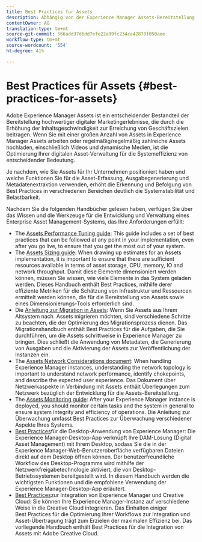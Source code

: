 ```yaml
---
title: Best Practices für Assets
description: Abhängig von der Experience Manager Assets-Bereitstellung und den Funktionen, die Sie für die Asset-Erfassung, die Generierung von Darstellungen und die Metadaten-Extraktion verwenden, verbessert die Identifizierung und Einhaltung der Best Practices in den verschiedenen Bereichen die Systemstabilität und Leistung bei Belastung erheblich.
contentOwner: AG
translation-type: tm+mt
source-git-commit: 566add37d6dd7efe22a99fc234ca42878f050aee
workflow-type: tm+mt
source-wordcount: '554'
ht-degree: 41%

---
```



# Best Practices für Assets {#best-practices-for-assets}

Adobe Experience Manager Assets ist ein entscheidender Bestandteil der Bereitstellung hochwertiger digitaler Marketingerlebnisse, die durch die Erhöhung der Inhaltsgeschwindigkeit zur Erreichung von Geschäftszielen beitragen. Wenn Sie mit einer großen Anzahl von Assets in Experience Manager Assets arbeiten oder regelmäßig/regelmäßig zahlreiche Assets hochladen, einschließlich Videos und dynamische Medien, ist die Optimierung Ihrer digitalen Asset-Verwaltung für die Systemeffizienz von entscheidender Bedeutung.

Je nachdem, wie Sie Assets für Ihr Unternehmen positioniert haben und welche Funktionen Sie für die Asset-Erfassung, Ausgabegenerierung und Metadatenextraktion verwenden, erhöht die Erkennung und Befolgung von Best Practices in verschiedenen Bereichen deutlich die Systemstabilität und Belastbarkeit.

Nachdem Sie die folgenden Handbücher gelesen haben, verfügen Sie über das Wissen und die Werkzeuge für die Entwicklung und Verwaltung eines Enterprise Asset Management-Systems, das Ihre Anforderungen erfüllt:

* The [Assets Performance Tuning guide](/help/assets/performance-tuning-guidelines.md): This guide includes a set of best practices that can be followed at any point in your implementation, even after you go live, to ensure that you get the most out of your system.
* The [Assets Sizing guide](/help/assets/assets-sizing-guide.md): When drawing up estimates for an Assets implementation, it is important to ensure that there are sufficient resources available in terms of asset storage, CPU, memory, IO and network throughput. Damit diese Elemente dimensioniert werden können, müssen Sie wissen, wie viele Elemente in das System geladen werden. Dieses Handbuch enthält Best Practices, mithilfe derer effiziente Metriken für die Schätzung von Infrastruktur und Ressourcen ermittelt werden können, die für die Bereitstellung von Assets sowie eines Dimensionierungs-Tools erforderlich sind.
* Die [Anleitung zur Migration in Assets](/help/assets/assets-migration-guide.md): Wenn Sie Assets aus Ihrem Altsystem nach  Assets migrieren möchten, sind verschiedene Schritte zu beachten, die der Optimierung des Migrationsprozess dienen. Das Migrationshandbuch enthält Best Practices für die Aufgaben, die Sie durchführen, um die Assets schrittweise in Experience Manager zu bringen. Dies schließt die Anwendung von Metadaten, die Generierung von Ausgaben und die Aktivierung der Assets zur Veröffentlichung der Instanzen ein.
* The [Assets Network Considerations document](/help/assets/assets-network-considerations.md): When handling Experience Manager instances, understanding the network topology is important to understand network performance, identify chokepoints, and describe the expected user experience. Das Dokument über Netzwerkaspekte in Verbindung mit Assets enthält Überlegungen zum Netzwerk bezüglich der Entwicklung für die Assets-Bereitstellung.
* The [Assets Monitoring guide](/help/assets/assets-monitoring-best-practices.md): After your Experience Manager instance is deployed, you should monitor certain tasks and the system in general to ensure system integrity and efficiency of operations. Die Anleitung zur Überwachung umfasst Best Practices zur Überwachung verschiedener Aspekte Ihres Systems.
* [Best Practices](https://helpx.adobe.com/de/experience-manager/desktop-app/aem-desktop-app-best-practices.html)für die Desktop-Anwendung von Experience Manager: Die Experience Manager-Desktop-App verknüpft Ihre DAM-Lösung (Digital Asset Management) mit Ihrem Desktop, sodass Sie die in der Experience Manager-Web-Benutzeroberfläche verfügbaren Dateien direkt auf dem Desktop öffnen können. Der benutzerfreundliche Workflow des Desktop-Programms wird mithilfe der Netzwerkfreigabetechnologie aktiviert, die von Desktop-Betriebssystemen bereitgestellt wird. In diesem Handbuch werden die wichtigsten Funktionen und die empfohlene Verwendung der Experience Manager-Desktop-App erläutert.
* [Best Practices](/help/assets/aem-cc-integration-best-practices.md)zur Integration von Experience Manager und Creative Cloud: Sie können Ihre Experience Manager-Instanz auf verschiedene Weise in die Creative Cloud integrieren. Das Einhalten einiger Best Practices für die Optimierung Ihrer Workflows zur Integration und Asset-Übertragung trägt zum Erzielen der maximalen Effizienz bei. Das vorliegende Handbuch enthält Best Practices für die Integration von Assets mit Adobe Creative Cloud.
